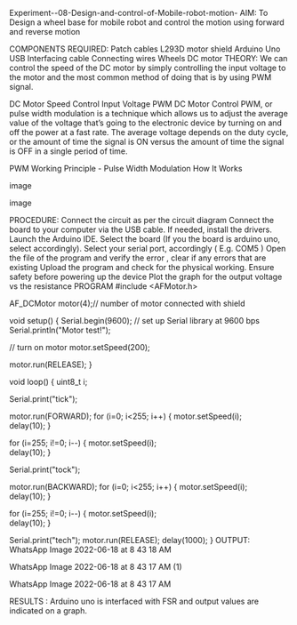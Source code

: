 Experiment--08-Design-and-control-of-Mobile-robot-motion-
AIM:
To Design a wheel base for mobile robot and control the motion using forward and reverse motion

COMPONENTS REQUIRED:
Patch cables
L293D motor shield
Arduino Uno
USB Interfacing cable
Connecting wires
Wheels
DC motor
THEORY:
We can control the speed of the DC motor by simply controlling the input voltage to the motor and the most common method of doing that is by using PWM signal.

DC Motor Speed Control Input Voltage PWM DC Motor Control PWM, or pulse width modulation is a technique which allows us to adjust the average value of the voltage that’s going to the electronic device by turning on and off the power at a fast rate. The average voltage depends on the duty cycle, or the amount of time the signal is ON versus the amount of time the signal is OFF in a single period of time.

PWM Working Principle - Pulse Width Modulation How It Works

image

image

PROCEDURE:
Connect the circuit as per the circuit diagram
Connect the board to your computer via the USB cable.
If needed, install the drivers.
Launch the Arduino IDE.
Select the board (If you the board is arduino uno, select accordingly).
Select your serial port, accordingly ( E.g. COM5 )
Open the file of the program and verify the error , clear if any errors that are existing
Upload the program and check for the physical working.
Ensure safety before powering up the device
Plot the graph for the output voltage vs the resistance
PROGRAM
#include <AFMotor.h>

AF_DCMotor motor(4);// number of motor connected with shield

void setup() {
 Serial.begin(9600);           // set up Serial library at 9600 bps
 Serial.println("Motor test!");

 // turn on motor
 motor.setSpeed(200);

 motor.run(RELEASE);
}

void loop() {
 uint8_t i;
 
 Serial.print("tick");
 
 motor.run(FORWARD);
 for (i=0; i<255; i++) {
   motor.setSpeed(i);  
   delay(10);
}

 for (i=255; i!=0; i--) {
   motor.setSpeed(i);  
   delay(10);
}
 
 Serial.print("tock");

 motor.run(BACKWARD);
 for (i=0; i<255; i++) {
   motor.setSpeed(i);  
   delay(10);
}

 for (i=255; i!=0; i--) {
   motor.setSpeed(i);  
   delay(10);
}
 

 Serial.print("tech");
 motor.run(RELEASE);
 delay(1000);
}
OUTPUT:
WhatsApp Image 2022-06-18 at 8 43 18 AM

WhatsApp Image 2022-06-18 at 8 43 17 AM (1)

WhatsApp Image 2022-06-18 at 8 43 17 AM

RESULTS : Arduino uno is interfaced with FSR and output values are indicated on a graph.
